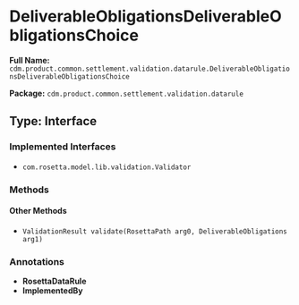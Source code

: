 # DeliverableObligationsDeliverableObligationsChoice

**Full Name:** `cdm.product.common.settlement.validation.datarule.DeliverableObligationsDeliverableObligationsChoice`

**Package:** `cdm.product.common.settlement.validation.datarule`

## Type: Interface

### Implemented Interfaces

- `com.rosetta.model.lib.validation.Validator`

### Methods

#### Other Methods

- `ValidationResult validate(RosettaPath arg0, DeliverableObligations arg1)`

### Annotations

- **RosettaDataRule**
- **ImplementedBy**

